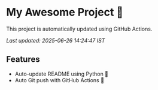 # My Awesome Project 🚀

This project is automatically updated using GitHub Actions.

_Last updated: 2025-06-26 14:24:47 IST_

## Features
- Auto-update README using Python 🐍
- Auto Git push with GitHub Actions 🤖
